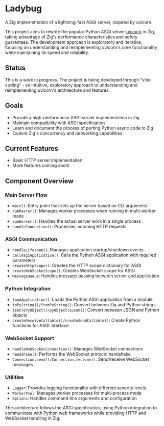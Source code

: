 # Ladybug

A Zig implementation of a lightning-fast ASGI server, inspired by uvicorn.

This project aims to rewrite the popular Python ASGI server [uvicorn](https://github.com/encode/uvicorn) in Zig, taking advantage of Zig's performance characteristics and safety guarantees. The development approach is exploratory and iterative, focusing on understanding and reimplementing uvicorn's core functionality while maintaining its speed and reliability.

## Status

This is a work in progress. The project is being developed through "vibe coding" - an intuitive, exploratory approach to understanding and reimplementing uvicorn's architecture and features.

## Goals

- Provide a high-performance ASGI server implementation in Zig
- Maintain compatibility with ASGI specification
- Learn and document the process of porting Python async code to Zig
- Explore Zig's concurrency and networking capabilities

## Current Features

- Basic HTTP server implementation
- More features coming soon!

## Component Overview

### Main Server Flow

- `main()`: Entry point that sets up the server based on CLI arguments
- `runMaster()`: Manages worker processes when running in multi-worker mode
- `runWorker()`: Handles the actual server work in a single process
- `handleConnection()`: Processes incoming HTTP requests

### ASGI Communication

- `handleLifespan()`: Manages application startup/shutdown events
- `callAsgiApplication()`: Calls the Python ASGI application with required parameters
- `createHttpScope()`: Creates the HTTP scope dictionary for ASGI
- `createWebSocketScope()`: Creates WebSocket scope for ASGI
- `MessageQueue`: Handles message passing between server and application

### Python Integration

- `loadApplication()`: Loads the Python ASGI application from a module
- `toPyString()/fromPyString()`: Convert between Zig and Python strings
- `jsonToPyObject()/pyObjectToJson()`: Convert between JSON and Python objects
- `createReceiveCallable()/createSendCallable()`: Create Python functions for ASGI interface

### WebSocket Support

- `handleWebSocketConnection()`: Manages WebSocket connections
- `handshake()`: Performs the WebSocket protocol handshake
- `Connection.send()/Connection.receive()`: Send/receive WebSocket messages

### Utilities

- `Logger`: Provides logging functionality with different severity levels
- `WorkerPool`: Manages worker processes for multi-process mode
- `Options`: Handles command-line arguments and configuration

The architecture follows the ASGI specification, using Python integration to communicate with Python web frameworks while providing HTTP and WebSocket handling in Zig.

